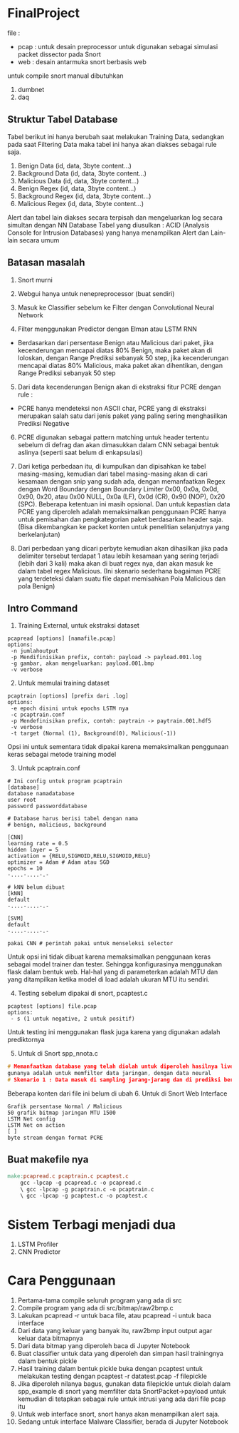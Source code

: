 # FinalProject

file :
* pcap : untuk desain preprocessor untuk digunakan sebagai simulasi packet dissector pada Snort
* web : desain antarmuka snort berbasis web

untuk compile snort manual dibutuhkan
1. dumbnet
2. daq


## Struktur Tabel Database
Tabel berikut ini hanya berubah saat melakukan Training Data, sedangkan pada saat Filtering Data maka tabel ini hanya akan diakses sebagai rule saja.
1. Benign Data (id, data, 3byte content...)
2. Background Data (id, data, 3byte content...)
3. Malicious Data (id, data, 3byte content...)
4. Benign Regex (id, data, 3byte content...)
5. Background Regex (id, data, 3byte content...)
6. Malicious Regex (id, data, 3byte content...)

Alert dan tabel lain diakses secara terpisah dan mengeluarkan log secara simultan dengan NN Database
Tabel yang diusulkan : ACID (Analysis Console for Intrusion Databases)
yang hanya menampilkan Alert dan Lain-lain secara umum


## Batasan masalah
1. Snort murni

2. Webgui hanya untuk nenepreprocessor (buat sendiri)

3. Masuk ke Classifier sebelum ke Filter dengan Convolutional Neural Network

4. Filter menggunakan Predictor dengan Elman atau LSTM RNN
 - Berdasarkan dari persentase Benign atau Malicious dari paket, jika kecenderungan mencapai diatas 80% Benign, maka paket akan di loloskan, dengan Range Prediksi sebanyak 50 step, jika kecenderungan mencapai diatas 80% Malicious, maka paket akan dihentikan, dengan Range Prediksi sebanyak 50 step

5. Dari data kecenderungan Benign akan di ekstraksi fitur PCRE dengan rule : 
 - PCRE hanya mendeteksi non ASCII char, PCRE yang di ekstraksi merupakan salah satu dari jenis paket yang paling sering menghasilkan Prediksi Negative

6. PCRE digunakan sebagai pattern matching untuk header tertentu sebelum di defrag dan akan dimasukkan dalam CNN sebagai bentuk aslinya (seperti saat belum di enkapsulasi)

7. Dari ketiga perbedaan itu, di kumpulkan dan dipisahkan ke tabel masing-masing, kemudian dari tabel masing-masing akan di cari kesamaan dengan snip yang sudah ada, dengan memanfaatkan Regex dengan Word Boundary dengan Boundary Limiter 0x00, 0x0a, 0x0d, 0x90, 0x20, atau 0x00 NULL, 0x0a (LF), 0x0d (CR), 0x90 (NOP), 0x20 (SPC). Beberapa ketentuan ini masih opsional. Dan untuk kepastian data PCRE yang diperoleh adalah memaksimalkan penggunaan PCRE hanya untuk pemisahan dan pengkategorian paket berdasarkan header saja. (Bisa dikembangkan ke packet konten untuk penelitian selanjutnya yang berkelanjutan) 

8. Dari perbedaan yang dicari perbyte kemudian akan dihasilkan jika pada delimiter tersebut terdapat 1 atau lebih kesamaan yang sering terjadi (lebih dari 3 kali) maka akan di buat regex nya, dan akan masuk ke dalam tabel regex Malicious. (Ini skenario sederhana bagaiman PCRE yang terdeteksi dalam suatu file dapat memisahkan Pola Malicious dan pola Benign)

## Intro Command

1. Training External, untuk ekstraksi dataset

```console
pcapread [options] [namafile.pcap]
options:
 -n jumlahoutput
 -p Mendifinisikan prefix, contoh: payload -> payload.001.log
 -g gambar, akan mengeluarkan: payload.001.bmp
 -v verbose
```

2. Untuk memulai training dataset

```console
pcaptrain [options] [prefix dari .log]
options:
 -e epoch disini untuk epochs LSTM nya
 -c pcaptrain.conf
 -p Mendefinisikan prefix, contoh: paytrain -> paytrain.001.hdf5
 -v verbose
 -t target (Normal (1), Background(0), Malicious(-1))
```
Opsi ini untuk sementara tidak dipakai karena memaksimalkan penggunaan keras sebagai metode training model

3. Untuk pcaptrain.conf

```console
# Ini config untuk program pcaptrain
[database]
database namadatabase
user root
password passworddatabase

# Database harus berisi tabel dengan nama
# benign, malicious, background

[CNN]
learning rate = 0.5
hidden layer = 5
activation = {RELU,SIGMOID,RELU,SIGMOID,RELU}
optimizer = Adam # Adam atau SGD
epochs = 10
-....-....-.-

# kNN belum dibuat
[kNN]
default
-....-....-.-

[SVM]
default
-....-....-.-

pakai CNN # perintah pakai untuk menseleksi selector

```
Untuk opsi ini tidak dibuat karena memaksimalkan penggunaan keras sebagai model trainer dan tester. Sehingga konfigurasinya menggunakan flask dalam bentuk web.
Hal-hal yang di parameterkan adalah MTU
dan yang ditampilkan ketika model di load adalah ukuran MTU itu sendiri.

4. Testing sebelum dipakai di snort, pcaptest.c

```console
pcaptest [options] file.pcap
options:
 - s (1 untuk negative, 2 untuk positif) 
```
Untuk testing ini menggunakan flask juga karena yang digunakan adalah prediktornya

5. Untuk di Snort spp\_nnota.c

```c
# Memanfaatkan database yang telah diolah untuk diperoleh hasilnya live
gunanya adalah untuk memfilter data jaringan, dengan data neural
# Skenario 1 : Data masuk di sampling jarang-jarang dan di prediksi berdasarkan hasil dari LSTM, atau Elman RNN
```

Beberapa konten dari file ini belum di ubah
6. Untuk di Snort Web Interface

```console
Grafik persentase Normal / Malicious
50 grafik bitmap jaringan MTU 1500
LSTM Net config
LSTM Net on action
[ ]
byte stream dengan format PCRE
```

## Buat makefile nya

```makefile
make:pcapread.c pcaptrain.c pcaptest.c
	gcc -lpcap -g pcapread.c -o pcapread.c
	\ gcc -lpcap -g pcaptrain.c -o pcaptrain.c
	\ gcc -lpcap -g pcaptest.c -o pcaptest.c
```

# Sistem Terbagi menjadi dua
1. LSTM Profiler
2. CNN Predictor

# Cara Penggunaan
1. Pertama-tama compile seluruh program yang ada di src
2. Compile program yang ada di src/bitmap/raw2bmp.c
3. Lakukan pcapread -r untuk baca file, atau pcapread -i untuk baca interface
4. Dari data yang keluar yang banyak itu, raw2bmp input output agar keluar data bitmapnya
5. Dari data bitmap yang diperoleh baca di Jupyter Notebook
6. Buat classifier untuk data yang diperoleh dan simpan hasil trainingnya dalam bentuk pickle
7. Hasil training dalam bentuk pickle buka dengan pcaptest untuk melakukan testing dengan pcaptest -r datatest.pcap -f filepickle
8. Jika diperoleh nilanya bagus, gunakan data filepickle untuk diolah dalam spp\_example di snort yang memfilter data SnortPacket-\>payload untuk kemudian di tetapkan sebagai rule untuk intrusi yang ada dari file pcap itu
9. Untuk web interface snort, snort hanya akan menampilkan alert saja.
10. Sedang untuk interface Malware Classifier, berada di Jupyter Notebook

